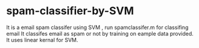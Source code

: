 # spam-classifier-by-SVM
It is a email spam classifer using SVM , run spamclassifer.m for classifing email
It classifes email as spam or not by training on eample data provided.
It uses linear kernal for SVM.

